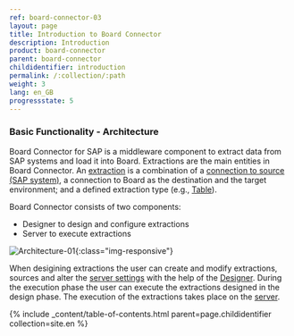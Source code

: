 ```yaml
---
ref: board-connector-03
layout: page
title: Introduction to Board Connector
description: Introduction
product: board-connector
parent: board-connector
childidentifier: introduction
permalink: /:collection/:path
weight: 3
lang: en_GB
progressstate: 5
---
```


### Basic Functionality - Architecture

Board Connector for SAP is a middleware component to extract data from SAP systems and load it into Board. Extractions are the main entities in
 Board Connector. An [extraction](./getting-started/define-a-table-extraction) is a combination of a [connection to source (SAP system)](./introduction/sap-connection), a connection to Board as the destination and the target environment; and a defined extraction type (e.g., [Table](./table)).

Board Connector consists of two components:

- Designer to design and configure extractions
- Server to execute extractions

![Architecture-01](/img/content/Architecture-01.png){:class="img-responsive"}

When desigining extractions the user can create and modify extractions, sources and alter the [server settings](./server/server-settings) with the help of the [Designer](./getting-started/bc-designer-overview).
During the execution phase the user can execute the extractions designed in the design phase. 
The execution of the extractions takes place on the [server](./server). 

{% include _content/table-of-contents.html parent=page.childidentifier collection=site.en %}
